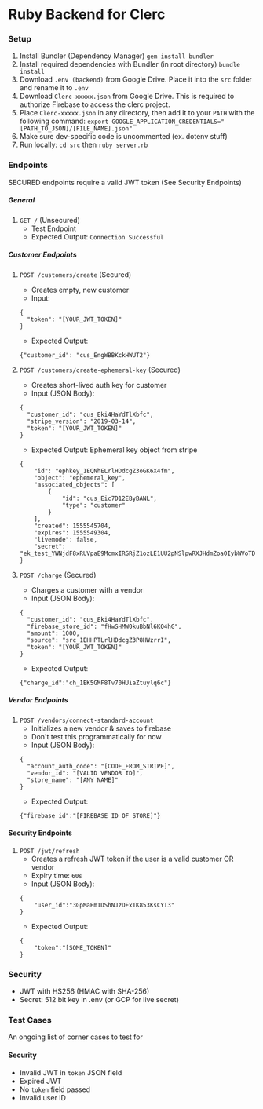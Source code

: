 # Ruby Backend for Clerc

### Setup 
1. Install Bundler (Dependency Manager)
```gem install bundler```
2. Install required dependencies with Bundler (in root directory)
```bundle install```
3. Download `.env (backend)` from Google Drive. Place it into the `src` folder and rename it to `.env`
4. Download `Clerc-xxxxx.json` from Google Drive. This is required to authorize Firebase to access the clerc project.
5. Place `Clerc-xxxxx.json` in any directory, then add it to your `PATH` with the following command: 
`export GOOGLE_APPLICATION_CREDENTIALS="[PATH_TO_JSON]/[FILE_NAME].json"`
6. Make sure dev-specific code is uncommented (ex. dotenv stuff)
7. Run locally: `cd src` then `ruby server.rb`

### Endpoints

SECURED endpoints require a valid JWT token (See Security Endpoints)

##### General

1. ```GET /``` (Unsecured)
    - Test Endpoint
    - Expected Output: ```Connection Successful```

##### Customer Endpoints

1. ```POST /customers/create``` (Secured)
    - Creates empty, new customer
    - Input: 
    ```
    {
      "token": "[YOUR_JWT_TOKEN]"
    }
    ```
    - Expected Output: 
    ```
    {"customer_id": "cus_EngWBBKckHWUT2"}
    ```

2. ```POST /customers/create-ephemeral-key``` (Secured)
    - Creates short-lived auth key for customer
    - Input (JSON Body): 
    ```
    {
      "customer_id": "cus_Eki4HaYdTlXbfc",
      "stripe_version": "2019-03-14",
      "token": "[YOUR_JWT_TOKEN]"
    }
    ```
    - Expected Output: Ephemeral key object from stripe
    ```
    {
        "id": "ephkey_1EQNhELrlHDdcgZ3oGK6X4fm",
        "object": "ephemeral_key",
        "associated_objects": [
            {
                "id": "cus_Eic7D12EByBANL",
                "type": "customer"
            }
        ],
        "created": 1555545704,
        "expires": 1555549304,
        "livemode": false,
        "secret": "ek_test_YWNjdF8xRUVpaE9McmxIRGRjZ1ozLE1UU2pNSlpwRXJHdmZoa0IybWVoTDVkUHZjQ1E3aWE_00RyjITY4p"
    }
    ```

3. ```POST /charge``` (Secured)
    - Charges a customer with a vendor
    - Input (JSON Body): 
    ```
    {
      "customer_id": "cus_Eki4HaYdTlXbfc",
      "firebase_store_id": "fHwSHMW0kuBbNl6KQ4hG",
      "amount": 1000,
      "source": "src_1EHHPTLrlHDdcgZ3P8HWzrrI",
      "token": "[YOUR_JWT_TOKEN]"
    }
    ```
    - Expected Output: 
    ```
    {"charge_id":"ch_1EK5GMF8Tv70HUiaZtuylq6c"}
    ```
    
##### Vendor Endpoints

1. ```POST /vendors/connect-standard-account```
    - Initializes a new vendor & saves to firebase
    - Don't test this programmatically for now
    - Input (JSON Body): 
    ```
    {
      "account_auth_code": "[CODE_FROM_STRIPE]",
      "vendor_id": "[VALID VENDOR ID]",
      "store_name": "[ANY NAME]"
    }
    ```
    - Expected Output: 
    ```
    {"firebase_id":"[FIREBASE_ID_OF_STORE]"}
    ```
    
#### Security Endpoints

1. ```POST /jwt/refresh```
    - Creates a refresh JWT token if the user is a valid customer OR vendor
    - Expiry time: `60s`
    - Input (JSON Body):
    ```
    {
        "user_id":"3GpMaEm1DShNJzDFxTK853KsCYI3"
    }
    ```
    - Expected Output:
    ```
    {
        "token":"[SOME_TOKEN]"
    }
    ```

### Security
- JWT with HS256 (HMAC with SHA-256)
- Secret: 512 bit key in .env (or GCP for live secret)

### Test Cases
An ongoing list of corner cases to test for

#### Security
- Invalid JWT in `token` JSON field
- Expired JWT
- No `token` field passed
- Invalid user ID